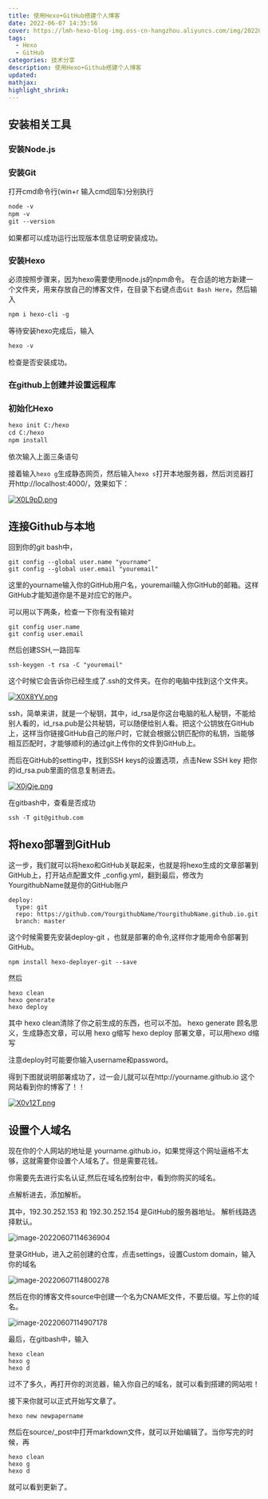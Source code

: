 ```yaml
---
title: 使用Hexo+GitHub搭建个人博客
date: 2022-06-07 14:35:56
cover: https://lmh-hexo-blog-img.oss-cn-hangzhou.aliyuncs.com/img/202206071409227.jpeg
tags: 
  - Hexo
  - GitHub
categories: 技术分享
description: 使用Hexo+Github搭建个人博客
updated:
mathjax:
highlight_shrink:
---
```


## 安装相关工具

### 安装Node.js

### 安装Git

打开cmd命令行(win+r 输入cmd回车)分别执行

```markdown
node -v
npm -v
git --version
```

如果都可以成功运行出现版本信息证明安装成功。

### 安装Hexo

必须按照步骤来，因为hexo需要使用node.js的npm命令。
在合适的地方新建一个文件夹，用来存放自己的博客文件，在目录下右键点击`Git Bash Here`，然后输入

```markdown
npm i hexo-cli -g
```

等待安装hexo完成后，输入

```markdown
hexo -v
```

检查是否安装成功。

### 在github上创建并设置远程库

### 初始化Hexo

```markdown
hexo init C:/hexo 
cd C:/hexo
npm install
```

依次输入上面三条语句

接着输入`hexo g`生成静态网页，然后输入`hexo s`打开本地服务器，然后浏览器打开http://localhost:4000/，效果如下：

[![X0L9pD.png](https://lmh-hexo-blog-img.oss-cn-hangzhou.aliyuncs.com/img/202206071437977.png)](https://imgtu.com/i/X0L9pD)

## 连接Github与本地

回到你的git bash中，

```
git config --global user.name "yourname"
git config --global user.email "youremail"
```

这里的yourname输入你的GitHub用户名，youremail输入你GitHub的邮箱。这样GitHub才能知道你是不是对应它的账户。

可以用以下两条，检查一下你有没有输对

```
git config user.name
git config user.email
```

然后创建SSH,一路回车

```
ssh-keygen -t rsa -C "youremail"
```

这个时候它会告诉你已经生成了.ssh的文件夹。在你的电脑中找到这个文件夹。

[![X0X8YV.png](https://lmh-hexo-blog-img.oss-cn-hangzhou.aliyuncs.com/img/202206071437978.png)](https://imgtu.com/i/X0X8YV)

ssh，简单来讲，就是一个秘钥，其中，id_rsa是你这台电脑的私人秘钥，不能给别人看的，id_rsa.pub是公共秘钥，可以随便给别人看。把这个公钥放在GitHub上，这样当你链接GitHub自己的账户时，它就会根据公钥匹配你的私钥，当能够相互匹配时，才能够顺利的通过git上传你的文件到GitHub上。

而后在GitHub的setting中，找到SSH keys的设置选项，点击New SSH key
把你的id_rsa.pub里面的信息复制进去。

[![X0jQje.png](https://lmh-hexo-blog-img.oss-cn-hangzhou.aliyuncs.com/img/202206071437979.png)](https://imgtu.com/i/X0jQje)

在gitbash中，查看是否成功

```
ssh -T git@github.com
```



## 将hexo部署到GitHub

这一步，我们就可以将hexo和GitHub关联起来，也就是将hexo生成的文章部署到GitHub上，打开站点配置文件 _config.yml，翻到最后，修改为
YourgithubName就是你的GitHub账户

```
deploy:
  type: git
  repo: https://github.com/YourgithubName/YourgithubName.github.io.git
  branch: master
```

这个时候需要先安装deploy-git ，也就是部署的命令,这样你才能用命令部署到GitHub。

```
npm install hexo-deployer-git --save
```

然后

```
hexo clean
hexo generate
hexo deploy
```

其中 hexo clean清除了你之前生成的东西，也可以不加。
hexo generate 顾名思义，生成静态文章，可以用 hexo g缩写
hexo deploy 部署文章，可以用hexo d缩写

注意deploy时可能要你输入username和password。

得到下图就说明部署成功了，过一会儿就可以在http://yourname.github.io 这个网站看到你的博客了！！

[![X0v12T.png](https://lmh-hexo-blog-img.oss-cn-hangzhou.aliyuncs.com/img/202206071437980.png)](https://imgtu.com/i/X0v12T)



## 设置个人域名

现在你的个人网站的地址是 yourname.github.io，如果觉得这个网址逼格不太够，这就需要你设置个人域名了。但是需要花钱。

你需要先去进行实名认证,然后在域名控制台中，看到你购买的域名。

点解析进去，添加解析。

其中，192.30.252.153 和 192.30.252.154 是GitHub的服务器地址。
解析线路选择默认。

![image-20220607114636904](https://lmh-hexo-blog-img.oss-cn-hangzhou.aliyuncs.com/img/202206071146026.png)

登录GitHub，进入之前创建的仓库，点击settings，设置Custom domain，输入你的域名

![image-20220607114800278](https://lmh-hexo-blog-img.oss-cn-hangzhou.aliyuncs.com/img/202206071148365.png)

然后在你的博客文件source中创建一个名为CNAME文件，不要后缀。写上你的域名。

![image-20220607114907178](https://lmh-hexo-blog-img.oss-cn-hangzhou.aliyuncs.com/img/202206071149229.png)

最后，在gitbash中，输入

```
hexo clean
hexo g
hexo d
```


过不了多久，再打开你的浏览器，输入你自己的域名，就可以看到搭建的网站啦！

接下来你就可以正式开始写文章了。

```
hexo new newpapername
```

然后在source/_post中打开markdown文件，就可以开始编辑了。当你写完的时候，再

```
hexo clean
hexo g
hexo d
```



就可以看到更新了。